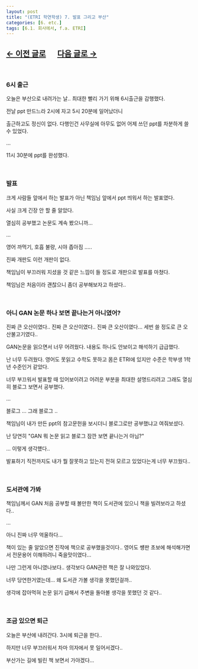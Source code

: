 ```yaml
---
layout: post
title: "(ETRI 학연학생) 7. 발표 그리고 부산"
categories: [6. etc.]
tags: [6.1. 회사에서, f.a. ETRI]
---
```


## [←  이전 글로](https://maizer2.github.io/6.%20etc2022/03/09/(ETRI-학연학생)-6.html) 　 [다음 글로 →](https://maizer2.github.io/6.%20etc2022/03/14/(ETRI-학연학생)-8.html)

<br/>

### 6시 출근

오늘은 부산으로 내려가는 날.. 최대한 빨리 가기 위해 6시출근을 감행했다.

전날 ppt 만드느라 2시에 자고 5시 20분에 일어났더니

출근하고도 정신이 없다. 다행인건 사무실에 아무도 없어 어제 쓰던 ppt를 차분하게 쓸 수 있었다.

...

11시 30분에 ppt를 완성했다.

<br/>

### 발표

크게 사람들 앞에서 하는 발표가 아닌 책임님 앞에서 ppt 띄워서 하는 발표였다.

사실 크게 긴장 안 할 줄 알았다.

열심히 공부했고 논문도 계속 봤으니까...

...

영어 까먹기, 호흡 불량, 시야 좁아짐 .....

진짜 개판도 이런 개판이 없다.

책임님이 부끄러워 지셨을 것 같은 느낌이 들 정도로 개판으로 발표를 마쳤다.

책임님은 처음이라 괜찮으니 좀더 공부해보자고 하셨다..


<br/>

### 아니 GAN 논문 하나 보면 끝나는거 아니였어?

진짜 큰 오산이였다.. 진짜 큰 오산이였다.. 진짜 큰 오산이였다... 세번 쓸 정도로 큰 오산불고기였다..

GAN논문을 읽으면서 너무 어려웠다. 내용도 하나도 안보이고 해석하기 급급했다.

난 너무 두려웠다. 영어도 못읽고 수학도 못하고 몸은 ETRI에 있지만 수준은 학부생 1학년 수준인거 같았다.

너무 부끄워서 발표할 때 있어보이려고 어려운 부분을 최대한 설명드리려고 그래도 열심히 블로그 보면서 공부했다.

...

블로그  ... 그래 블로그 ..

책임님이 내가 만든 ppt의 참고문헌을 보시더니 블로그로만 공부했냐고 여줘보셨다.

난 당연히 "GAN 뭐 논문 읽고 블로그 잠깐 보면 끝나는거 아님?"

... 이렇게 생각헀다..

발표하기 직전까지도 내가 뭘 잘못하고 있는지 전혀 모르고 있었다는게 너무 부끄웠다..


<br/>

### 도서관에 가봐

책임님께서 GAN 처음 공부할 때 볼만한 책이 도서관에 있으니 책을 빌려보라고 하셨다..

...

아니 진짜 너무 억울하다...

책이 있는 줄 알았으면 진작에 책으로 공부했을것이다.. 영어도 썡판 초보에 해석해가면서 전문용어 이해하려니 죽을맛이였다...

나만 그런게 아니였나보다.. 생각보다 GAN관련 책은 잘 나와있었다.

너무 당연한거였는데... 왜 도서관 가볼 생각을 못했던걸까..

생각에 잡아먹혀 논문 읽기 급해서 주변을 돌아볼 생각을 못했던 것 같다..


<br/>

### 조금 있으면 퇴근

오늘은 부산에 내려간다. 3시에 퇴근을 한다..

하지만 너무 부끄러워서 차마 의자에서 못 일어서겠다..

부산가는 길에 빌린 책 보면서 가야겠다...
